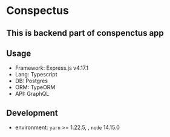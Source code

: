 # Conspectus

## This is backend part of conspenctus app

## Usage

* Framework: Express.js v4.17.1
* Lang: Typescript
* DB: Postgres
* ORM: TypeORM
* API: GraphQL

## Development

- environment: `yarn` >= 1.22.5, , `node` 14.15.0
